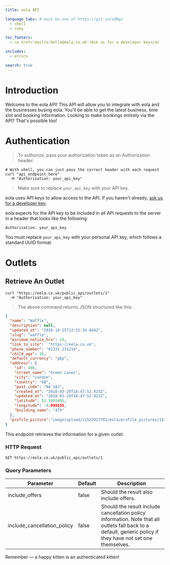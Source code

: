 ```yaml
---
title: eola API

language_tabs: # must be one of https://git.io/vQNgJ
  - shell
  - ruby

toc_footers:
  - <a href='mailto:hello@eola.co.uk'>Ask us for a developer key</a>

includes:
  - errors

search: true
---
```


<!-- # frozen_string_literal: true

class PublicApi < ApplicationController

  before_action :authenticate_integrated_partner!
  before_action :add_request_to_integrated_partner

  private

  def authenticate_integrated_partner!
    @integrated_partner = IntegratedPartner
      .find_by(token: request.headers['Authorization'])
    :abort unless @integrated_partner
  end

  def add_request_to_integrated_partner
    @integrated_partner.increment!(:requests_made)
  end

end
 -->



# Introduction

Welcome to the eola API!
This API will allow you to integrate with eola and the businesses busing eola.
You'll be able to get the latest business, time slot and booking information.
Looking to make bookings entirely via the API? That's possible too!


# Authentication

> To authorize, pass your authorization token as an Authorization header:

```shell
# With shell, you can just pass the correct header with each request
curl "api_endpoint_here"
  -H "Authorization: your_api_key"
```

> Make sure to replace `your_api_key` with your API key.

eola uses API keys to allow access to the API.
If you haven't already, [ask us for a developer key](mailto:hello@eola.co.uk).

eola expects for the API key to be included in all API requests to the server
in a header that looks like the following:

`Authorization: your_api_key`

<aside class="notice">
  You must replace <code>your_api_key</code> with your personal API key,
  which follows a standard UUID format.
</aside>

# Outlets

## Retrieve An Outlet

```shell
curl "https://eola.co.uk/public_api/outlets/1"
  -H "Authorization: your_api_key"
```


> The above command returns JSON structured like this:

```json
{  
  "name": "Waffle",
  "description": null,
  "updated_at": "2018-10-25T12:32:34.844Z",
  "slug": "waffle",
  "minimum_notice_hrs": 24,
  "link_to_site":  "https://eola.co.uk",
  "phone_number": "01231 231214",
  "child_age": 16,
  "default_currency": "gbp",
  "address": {  
    "id": 406,
    "street_name": "Green Lanes",
    "city": "London",
    "country": "GB",
    "post_code": "N4 1AJ",
    "created_at": "2018-03-29T18:47:52.923Z",
    "updated_at": "2018-03-29T18:47:52.923Z",
    "latitude": 51.5803495,
    "longitude": -0.099535,
    "building_name": "475"
  },
  "profile_picture":"image/upload/v1522917781/eola/profile_pictures/1522917780waffle.jpg"
}
```

This endpoint retrieves the information for a given outlet.

### HTTP Request

`GET https://eola.co.uk/public_api/outlets/1`

### Query Parameters

Parameter | Default | Description
--------- | ------- | -----------
include_offers | false | Should the result also include offers.
include_cancellation_policy | false | Should the result include cancellation policy information. Note that all outlets fall back to a default, generic policy if they have not set one themselves.

<aside class="success">
Remember — a happy kitten is an authenticated kitten!
</aside>

<!-- ## Get a Specific Kitten

```ruby
require 'kittn'

api = Kittn::APIClient.authorize!('meowmeowmeow')
api.kittens.get(2)
```

```python
import kittn

api = kittn.authorize('meowmeowmeow')
api.kittens.get(2)
```

```shell
curl "http://example.com/api/kittens/2"
  -H "Authorization: meowmeowmeow"
```

```javascript
const kittn = require('kittn');

let api = kittn.authorize('meowmeowmeow');
let max = api.kittens.get(2);
```

> The above command returns JSON structured like this:

```json
{
  "id": 2,
  "name": "Max",
  "breed": "unknown",
  "fluffiness": 5,
  "cuteness": 10
}
```

This endpoint retrieves a specific kitten.

<aside class="warning">Inside HTML code blocks like this one, you can't use Markdown, so use <code>&lt;code&gt;</code> blocks to denote code.</aside>

### HTTP Request

`GET http://example.com/kittens/<ID>`

### URL Parameters

Parameter | Description
--------- | -----------
ID | The ID of the kitten to retrieve

## Delete a Specific Kitten

```ruby
require 'kittn'

api = Kittn::APIClient.authorize!('meowmeowmeow')
api.kittens.delete(2)
```

```python
import kittn

api = kittn.authorize('meowmeowmeow')
api.kittens.delete(2)
```

```shell
curl "http://example.com/api/kittens/2"
  -X DELETE
  -H "Authorization: meowmeowmeow"
```

```javascript
const kittn = require('kittn');

let api = kittn.authorize('meowmeowmeow');
let max = api.kittens.delete(2);
```

> The above command returns JSON structured like this:

```json
{
  "id": 2,
  "deleted" : ":("
}
```

This endpoint deletes a specific kitten.

### HTTP Request

`DELETE http://example.com/kittens/<ID>`

### URL Parameters

Parameter | Description
--------- | -----------
ID | The ID of the kitten to delete -->
